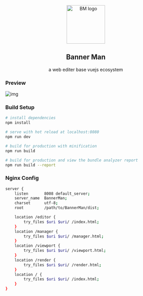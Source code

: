 <p align="center"><img width="120" src="https://github.com/PEDx/BannerMan/blob/develop/static/img/logo.png" alt="BM logo"></p>
<h2 align="center">Banner Man</h2>
<p align="center">a web editer base vuejs ecosystem</p>

### Preview
![img](https://img3.doubanio.com/view/photo/l/public/p2562804471.webp)

### Build Setup

```bash
# install dependencies
npm install

# serve with hot reload at localhost:8080
npm run dev

# build for production with minification
npm run build

# build for production and view the bundle analyzer report
npm run build --report
```

### Nginx Config

```bash
server {
    listen       8008 default_server;
    server_name  BannerMan;
    charset      utf-8;
    root         /path/to/BannerMan/dist;

    location /editor {
        try_files $uri $uri/ /index.html;
    }
    location /manager {
        try_files $uri $uri/ /manager.html;
    }
    location /viewport {
        try_files $uri $uri/ /viewport.html;
    }
    location /render {
        try_files $uri $uri/ /render.html;
    }
    location / {
        try_files $uri $uri/ /index.html;
    }
}
```

